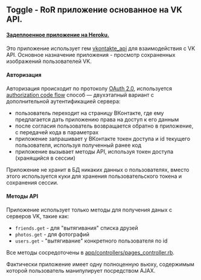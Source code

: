 ## Toggle - RoR приложение основанное на VK API.

#### [Задеплоенное приложение на Heroku.](https://fortoggle.herokuapp.com/)
  
Это приложение использует гем [vkontakte_api](https://github.com/7even/vkontakte_api) для взаимодействия с VK API.
Основное назначение приложения - просмотр сохраненных изображений пользователей VK.

#### Авторизация
  
Авторизация происходит по протоколу [OAuth 2.0](https://oauth.net/2/), используется [authorization code flow](https://vk.com/dev/authcode_flow_user) способ — двухэтапный вариант с дополнительной аутентификацией сервера:
  
* пользователь переходит на страницу ВКонтакте, где ему предлагается дать приложению права на доступ к его данным
* после согласия пользователь возвращается обратно в приложение, с передачей кода в параметрах
* приложение запрашивает у ВКонтакте токен доступа и id текущего пользователя, используя полученный ранее код
* приложение вызывает методы API, используя токен доступа (хранящийся в сессии)

Приложение не хранит в БД никаких данных о пользователях, вместо этого используется куки для хранения пользовательского токена и сохранения сессии.

#### Методы API
Приложение использует только методы для получения даных с серверов VK, такие как:
  
- `friends.get` - для "вытягивания" списка друзей
- `photos.get` - для фотографий
- `users.get` - "вытягивание" конкретного пользователя по id

Все методы сосредоточены в [app/controllers/pages_controller.rb](https://github.com/FutureOfRussia/toggle/blob/master/app/controllers/pages_controller.rb).
  
Фактически приложение имеет одну полноценную вьюху, содержимым которой пользователь манипулирует посредством AJAX.
